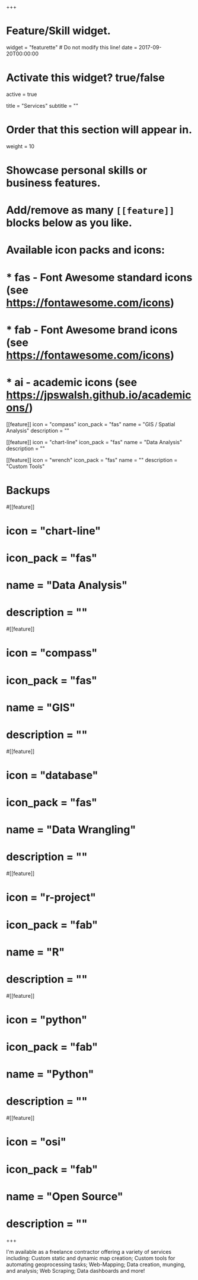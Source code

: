 +++
# Feature/Skill widget.
widget = "featurette"  # Do not modify this line!
date = 2017-09-20T00:00:00

# Activate this widget? true/false
active = true

title = "Services"
subtitle = ""

# Order that this section will appear in.
weight = 10

# Showcase personal skills or business features.
# 
# Add/remove as many `[[feature]]` blocks below as you like.
# 
# Available icon packs and icons:
# * fas - Font Awesome standard icons (see https://fontawesome.com/icons)
# * fab - Font Awesome brand icons (see https://fontawesome.com/icons)
# * ai - academic icons (see https://jpswalsh.github.io/academicons/)

[[feature]]
  icon = "compass"
  icon_pack = "fas"
  name = "GIS / Spatial Analysis"
  description = ""
  
[[feature]]
  icon = "chart-line"
  icon_pack = "fas"
  name = "Data Analysis"
  description = "" 
  
[[feature]]
  icon = "wrench"
  icon_pack = "fas"
  name = ""
  description = "Custom Tools" 
  
# Backups
#[[feature]]
#  icon = "chart-line"
#  icon_pack = "fas"
#  name = "Data Analysis"
#  description = "" 
  
#[[feature]]
#  icon = "compass"
#  icon_pack = "fas"
#  name = "GIS"
#  description = "" 
  
#[[feature]]
#  icon = "database"
#  icon_pack = "fas"
#  name = "Data Wrangling"
#  description = "" 
  
#[[feature]]
#  icon = "r-project"
#  icon_pack = "fab"
#  name = "R"
#  description = ""
  
#[[feature]]
#  icon = "python"
#  icon_pack = "fab"
#  name = "Python"
#  description = ""
  
#[[feature]]
#  icon = "osi"
#  icon_pack = "fab"
#  name = "Open Source"
#  description = ""
  
+++

I'm available as a freelance contractor offering a variety of services including: Custom static and dynamic map creation; Custom tools for automating geoprocessing tasks; Web-Mapping; Data creation, munging, and analysis; Web Scraping; Data dashboards and more! 
